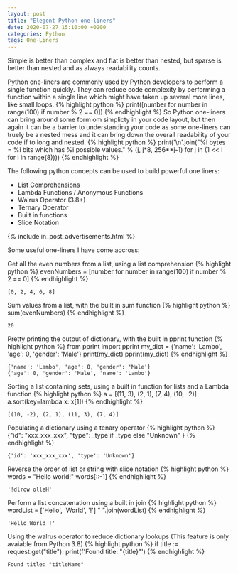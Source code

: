 ```yaml
---
layout: post
title: "Elegent Python one-liners"
date: 2020-07-27 15:10:00 +0200
categories: Python
tags: One-Liners
---
```

Simple is better than complex and flat is better than nested, but sparse is better than nested and as always readability counts.

Python one-liners are commonly used by Python developers to perform a single function quickly. They can reduce code complexity by performing a function within a single line which might have taken up several more lines, like small loops. 
{% highlight python %}
print([number for number in range(100) if number % 2 == 0])
{% endhighlight %}
So Python one-liners can bring around some form om simplicty in your code layout, but then again it can be a barrier to understanding your code as some one-liners can truely be a nested mess and it can bring down the overall readability of your code if to long and nested.
{% highlight python %}
print('\n'.join("%i bytes = %i bits which has %i possible values." % (j, j*8, 256**j-1) for j in (1 << i for i in range(8))))
{% endhighlight %}

The following python concepts can be used to build powerful one liners:
* [List Comprehensions](https://www.youtube.com/watch?v=P39Fqjqv5qY)
* Lambda Functions / Anonymous Functions
* Walrus Operator (3.8+)
* Ternary Operator
* Built in functions
* Slice Notation

{% include in_post_advertisements.html %}

Some useful one-liners I have come accross:

Get all the even numbers from a list, using a list comprehension
{% highlight python %}
evenNumbers = [number for number in range(100) if number % 2 == 0]
{% endhighlight %}
```
[0, 2, 4, 6, 8]
```

Sum values from a list, with the built in sum function
{% highlight python %}
sum(evenNumbers)
{% endhighlight %}
```
20
```

Pretty printing the output of dictionary, with the built in pprint function
{% highlight python %}
from pprint import pprint
my_dict = {'name': 'Lambo', 'age': 0, 'gender': 'Male'}
print(my_dict)
pprint(my_dict)
{% endhighlight %}
```
{'name': 'Lambo', 'age': 0, 'gender': 'Male'}
{'age': 0, 'gender': 'Male', 'name': 'Lambo'}
```

Sorting a list containing sets, using a built in function for lists and a Lambda function
{% highlight python %}
a = [(11, 3), (2, 1), (7, 4), (10, -2)]
a.sort(key=lambda x: x[1])
{% endhighlight %}
```
[(10, -2), (2, 1), (11, 3), (7, 4)]
```

Populating a dictionary using a tenary operator
{% highlight python %}
{"id": "xxx_xxx_xxx", "type": _type if _type else "Unknown" }
{% endhighlight %}
```
{'id': 'xxx_xxx_xxx', 'type': 'Unknown'}
```

Reverse the order of list or string with slice notation
{% highlight python %}
words = "Hello world!"
words[::-1]
{% endhighlight %}
```
'!dlrow olleH'
```

Perform a list concatenation using a built in join
{% highlight python %}
wordList = ['Hello', 'World', '!']
" ".join(wordList)
{% endhighlight %}
```
'Hello World !'
```

Using the walrus operator to reduce dictionary lookups (This feature is only avaiable from Python 3.8)
{% highlight python %}
if title := request.get("title"): print(f'Found title: "{title}"')
{% endhighlight %}
```
Found title: "titleName"
```

